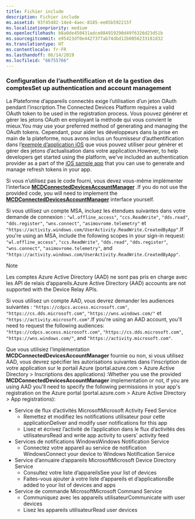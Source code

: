 ```yaml
---
title: Fichier include
description: Fichier include
ms.assetid: 93f45482-14e4-4aec-8185-ee05b592215f
ms.localizationpriority: medium
ms.openlocfilehash: b8a0de450431adce084919290d49f6326d23d51b
ms.sourcegitcommit: e95423df0e4427377ab74dbd12b0056233181d32
ms.translationtype: HT
ms.contentlocale: fr-FR
ms.lasthandoff: 06/14/2019
ms.locfileid: "66755766"
---
```

### <a name="set-up-authentication-and-account-management"></a><span data-ttu-id="c5ce8-103">Configuration de l’authentification et de la gestion des comptes</span><span class="sxs-lookup"><span data-stu-id="c5ce8-103">Set up authentication and account management</span></span>

<span data-ttu-id="c5ce8-104">La Plateforme d’appareils connectés exige l’utilisation d’un jeton OAuth pendant l’inscription.</span><span class="sxs-lookup"><span data-stu-id="c5ce8-104">The Connected Devices Platform requires a valid OAuth token to be used in the registration process.</span></span>  <span data-ttu-id="c5ce8-105">Vous pouvez générer et gérer les jetons OAuth en employant la méthode qui vous convient le mieux.</span><span class="sxs-lookup"><span data-stu-id="c5ce8-105">You may use your preferred method of generating and managing the OAuth tokens.</span></span>  <span data-ttu-id="c5ce8-106">Cependant, pour aider les développeurs dans la prise en main de la plateforme, nous avons inclus un fournisseur d’authentification dans l’[exemple d’application iOS](https://github.com/Microsoft/project-rome/tree/master/iOS/samples/account-provider-sample) que vous pouvez utiliser pour générer et gérer des jetons d’actualisation dans votre application.</span><span class="sxs-lookup"><span data-stu-id="c5ce8-106">However, to help developers get started using the platform, we've included an authentication provider as a part of the [iOS sample app](https://github.com/Microsoft/project-rome/tree/master/iOS/samples/account-provider-sample) that you can use to generate and manage refresh tokens in your app.</span></span>

<span data-ttu-id="c5ce8-107">Si vous n’utilisez pas le code fourni, vous devez vous-même implémenter l’interface **[MCDConnectedDevicesAccountManager](../objectivec-api/connecteddevices/MCDConnectedDevicesAccountManager.md)** .</span><span class="sxs-lookup"><span data-stu-id="c5ce8-107">If you do not use the provided code, you will need to implement the **[MCDConnectedDevicesAccountManager](../objectivec-api/connecteddevices/MCDConnectedDevicesAccountManager.md)** interface yourself.</span></span>

<span data-ttu-id="c5ce8-108">Si vous utilisez un compte MSA, incluez les étendues suivantes dans votre demande de connexion : `"wl.offline_access"`, `"ccs.ReadWrite"`, `"dds.read"`, `"dds.register"`, `"wns.connect"`, `"asimovrome.telemetry"` et `"https://activity.windows.com/UserActivity.ReadWrite.CreatedByApp"`.</span><span class="sxs-lookup"><span data-stu-id="c5ce8-108">If you're using an MSA, include the following scopes in your sign-in request: `"wl.offline_access"`, `"ccs.ReadWrite"`, `"dds.read"`, `"dds.register"`, `"wns.connect"`, `"asimovrome.telemetry"`, and `"https://activity.windows.com/UserActivity.ReadWrite.CreatedByApp"`.</span></span>

> [!NOTE]
> <span data-ttu-id="c5ce8-109">Les comptes Azure Active Directory (AAD) ne sont pas pris en charge avec les API de relais d’appareils.</span><span class="sxs-lookup"><span data-stu-id="c5ce8-109">Azure Active Directory (AAD) accounts are not supported with the Device Relay APIs.</span></span>

<span data-ttu-id="c5ce8-110">Si vous utilisez un compte AAD, vous devrez demander les audiences suivantes : `"https://cdpcs.access.microsoft.com"`, `"https://cs.dds.microsoft.com"`, `"https://wns.windows.com/"` et `"https://activity.microsoft.com"`.</span><span class="sxs-lookup"><span data-stu-id="c5ce8-110">If you're using an AAD account, you'll need to request the following audiences: `"https://cdpcs.access.microsoft.com"`, `"https://cs.dds.microsoft.com"`, `"https://wns.windows.com/"`, and `"https://activity.microsoft.com"`.</span></span>

<span data-ttu-id="c5ce8-111">Que vous utilisiez l’implémentation **MCDConnectedDevicesAccountManager** fournie ou non, si vous utilisez AAD, vous devrez spécifier les autorisations suivantes dans l’inscription de votre application sur le portail Azure (portal.azure.com > Azure Active Directory > Inscriptions des applications) :</span><span class="sxs-lookup"><span data-stu-id="c5ce8-111">Whether you use the provided **MCDConnectedDevicesAccountManager** implementation or not, if you are using AAD you'll need to specify the following permissions in your app's registration on the Azure portal (portal.azure.com > Azure Active Directory > App registrations):</span></span>
* <span data-ttu-id="c5ce8-112">Service de flux d’activités Microsoft</span><span class="sxs-lookup"><span data-stu-id="c5ce8-112">Microsoft Activity Feed Service</span></span> 
  * <span data-ttu-id="c5ce8-113">Remettez et modifiez les notifications utilisateur pour cette application</span><span class="sxs-lookup"><span data-stu-id="c5ce8-113">Deliver and modify user notifications for this app</span></span>
  * <span data-ttu-id="c5ce8-114">Lisez et écrivez l’activité de l’application dans le flux d’activités des utilisateurs</span><span class="sxs-lookup"><span data-stu-id="c5ce8-114">Read and write app activity to users' activity feed</span></span>
* <span data-ttu-id="c5ce8-115">Services de notifications Windows</span><span class="sxs-lookup"><span data-stu-id="c5ce8-115">Windows Notification Service</span></span>
  * <span data-ttu-id="c5ce8-116">Connectez votre appareil au service de notification Windows</span><span class="sxs-lookup"><span data-stu-id="c5ce8-116">Connect your device to Windows Notification Service</span></span> 
* <span data-ttu-id="c5ce8-117">Service d’annuaire d’appareils Microsoft</span><span class="sxs-lookup"><span data-stu-id="c5ce8-117">Microsoft Device Directory Service</span></span>
  * <span data-ttu-id="c5ce8-118">Consultez votre liste d’appareils</span><span class="sxs-lookup"><span data-stu-id="c5ce8-118">See your list of devices</span></span>
  * <span data-ttu-id="c5ce8-119">Faites-vous ajouter à votre liste d’appareils et d’applications</span><span class="sxs-lookup"><span data-stu-id="c5ce8-119">Be added to your list of devices and apps</span></span> 
* <span data-ttu-id="c5ce8-120">Service de commande Microsoft</span><span class="sxs-lookup"><span data-stu-id="c5ce8-120">Microsoft Command Service</span></span>
  * <span data-ttu-id="c5ce8-121">Communiquez avec les appareils utilisateur</span><span class="sxs-lookup"><span data-stu-id="c5ce8-121">Communicate with user devices</span></span>
  * <span data-ttu-id="c5ce8-122">Lisez les appareils utilisateur</span><span class="sxs-lookup"><span data-stu-id="c5ce8-122">Read user devices</span></span>
